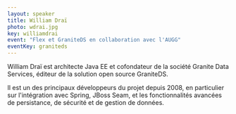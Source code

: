 ```yaml
---
layout: speaker
title: William Draï
photo: wdrai.jpg
key: williamdrai
event: "Flex et GraniteDS en collaboration avec l'AUGG"
eventKey: graniteds
---
```


William Draï est architecte Java EE et cofondateur de la société Granite Data Services,
éditeur de la solution open source GraniteDS.

Il est un des principaux développeurs du projet depuis 2008, en particulier sur l'intégration avec Spring,
JBoss Seam, et les fonctionnalités avancées de persistance, de sécurité et de gestion de données.